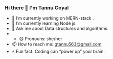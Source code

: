 ### Hi there 👋 I'm Tannu Goyal

- 🔭 I’m currently working on MERN-stack .
- 🌱 I’m currently learning Node js
- 💬 Ask me about Data structures and algorithms.
- - 😄 Pronouns: she/her
- 📫 How to reach me: gtannu563@gmail.com
- ⚡ Fun fact: Coding can “power up” your brain.
<!-- - 👯 I’m looking to collaborate on ...
🤔 I’m looking for help with ... -->
